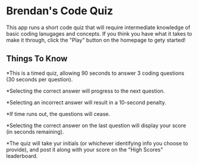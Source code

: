 # Brendan's Code Quiz

This app runs a short code quiz that will require intermediate knowledge of basic coding lanugages and concepts. If you think you have what it takes to make it through, click the "Play" button on the homepage to gety started!

## Things To Know

*This is a timed quiz, allowing 90 seconds to answer 3 coding questions (30 seconds per question).

*Selecting the correct answer will progress to the next question.

*Selecting an incorrect answer will result in a 10-second penalty.

*If time runs out, the questions will cease.

*Selecting the correct answer on the last question will display your score (in seconds remaining).

*The quiz will take yur initials (or whichever identifying info you choose to provide), and post it along with your score on the "High Scores" leaderboard.